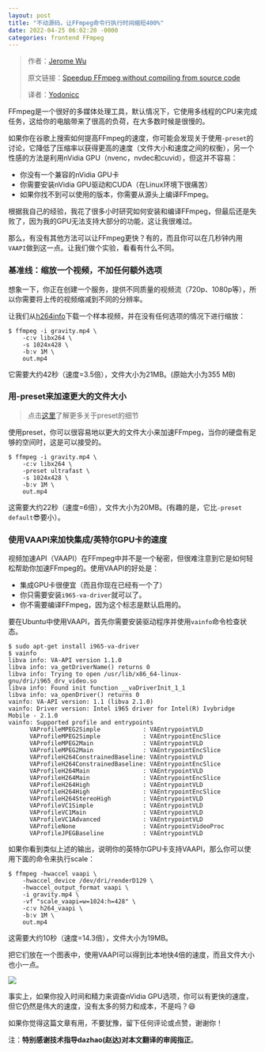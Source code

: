 ```yaml
---
layout: post
title: "不动源码，让FFmpeg命令行执行时间缩短400%"
date: 2022-04-25 06:02:20 -0000
categories: frontend FFmpeg
---
```

> 作者：[Jerome Wu](https://jeromewus.medium.com/?source=post_page-----ed12bf4c8fac-----------------------------------)
>
> 原文链接：[Speedup FFmpeg without compiling from source code](https://itnext.io/speedup-ffmpeg-without-compiling-from-source-code-c1f34d4ec544)
>
> 译者：[Yodonicc](https://cloud.tencent.com/developer/user/8345537)

FFmpeg是一个很好的多媒体处理工具，默认情况下，它使用多线程的CPU来完成任务，这给你的电脑带来了很高的负荷，在大多数时候是很慢的。

如果你在谷歌上搜索如何提高FFmpeg的速度，你可能会发现关于使用`-preset`的讨论，它降低了压缩率以获得更高的速度（文件大小和速度之间的权衡），另一个性感的方法是利用nVidia GPU（nvenc，nvdec和cuvid），但这并不容易：

- 你没有一个兼容的nVidia GPU卡
- 你需要安装nVidia GPU驱动和CUDA（在Linux环境下很痛苦）
- 如果你找不到可以使用的版本，你需要从源头上编译FFmpeg。

根据我自己的经验，我花了很多小时研究如何安装和编译FFmpeg，但最后还是失败了，因为我的GPU无法支持大部分的功能，这让我很难过。

那么，有没有其他方法可以让FFmpeg更快？有的，而且你可以在几秒钟内用`VAAPI`做到这一点。让我们做个实验，看看有什么不同。

### 基准线：缩放一个视频，不加任何额外选项

想象一下，你正在创建一个服务，提供不同质量的视频流（720p、1080p等），所以你需要将上传的视频缩减到不同的分辨率。

让我们从[h264info](https://www.h264info.com/clips.html)下载一个样本视频，并在没有任何选项的情况下进行缩放：

``````shell
$ ffmpeg -i gravity.mp4 \
    -c:v libx264 \
    -s 1024x428 \
    -b:v 1M \
    out.mp4
``````

它需要大约42秒（速度=3.5倍），文件大小为21MB。(原始大小为355 MB)

### 用-preset来加速更大的文件大小

> 点击[这里](https://trac.ffmpeg.org/wiki/Encode/H.264)了解更多关于preset的细节

使用preset，你可以很容易地以更大的文件大小来加速FFmpeg，当你的硬盘有足够的空间时，这是可以接受的。

``````shell
$ ffmpeg -i gravity.mp4 \
    -c:v libx264 \
    -preset ultrafast \
    -s 1024x428 \
    -b:v 1M \
    out.mp4
``````

这需要大约22秒（速度=6倍），文件大小为20MB。(有趣的是，它比`-preset default`😎要小）。

### 使用VAAPI来加快集成/英特尔GPU卡的速度

视频加速API（VAAPI）在FFmpeg中并不是一个秘密，但很难注意到它是如何轻松帮助你加速FFmpeg的。使用VAAPI的好处是：

- 集成GPU卡很便宜（而且你现在已经有一个了）
- 你只需要安装`i965-va-driver`就可以了。
- 你不需要编译FFmpeg，因为这个标志是默认启用的。

要在Ubuntu中使用VAAPI，首先你需要安装驱动程序并使用`vainfo`命令检查状态。

``````shell
$ sudo apt-get install i965-va-driver
$ vainfo
libva info: VA-API version 1.1.0
libva info: va_getDriverName() returns 0
libva info: Trying to open /usr/lib/x86_64-linux-gnu/dri/i965_drv_video.so
libva info: Found init function __vaDriverInit_1_1
libva info: va_openDriver() returns 0
vainfo: VA-API version: 1.1 (libva 2.1.0)
vainfo: Driver version: Intel i965 driver for Intel(R) Ivybridge Mobile - 2.1.0
vainfo: Supported profile and entrypoints
      VAProfileMPEG2Simple            : VAEntrypointVLD
      VAProfileMPEG2Simple            : VAEntrypointEncSlice
      VAProfileMPEG2Main              : VAEntrypointVLD
      VAProfileMPEG2Main              : VAEntrypointEncSlice
      VAProfileH264ConstrainedBaseline: VAEntrypointVLD
      VAProfileH264ConstrainedBaseline: VAEntrypointEncSlice
      VAProfileH264Main               : VAEntrypointVLD
      VAProfileH264Main               : VAEntrypointEncSlice
      VAProfileH264High               : VAEntrypointVLD
      VAProfileH264High               : VAEntrypointEncSlice
      VAProfileH264StereoHigh         : VAEntrypointVLD
      VAProfileVC1Simple              : VAEntrypointVLD
      VAProfileVC1Main                : VAEntrypointVLD
      VAProfileVC1Advanced            : VAEntrypointVLD
      VAProfileNone                   : VAEntrypointVideoProc
      VAProfileJPEGBaseline           : VAEntrypointVLD
``````

如果你看到类似上述的输出，说明你的英特尔GPU卡支持VAAPI，那么你可以使用下面的命令来执行scale：

``````shell
$ ffmpeg -hwaccel vaapi \
    -hwaccel_device /dev/dri/renderD129 \
    -hwaccel_output_format vaapi \
    -i gravity.mp4 \
    -vf "scale_vaapi=w=1024:h=428" \
    -c:v h264_vaapi \
    -b:v 1M \
    out.mp4
``````

这需要大约10秒（速度=14.3倍），文件大小为19MB。

把它们放在一个图表中，使用VAAPI可以得到比本地快4倍的速度，而且文件大小也小一点。

<image id="img" src="/public/post11image1.png" style="max-width: 730px;" >
</image>

事实上，如果你投入时间和精力来调查nVidia GPU选项，你可以有更快的速度，但它仍然是伟大的速度，没有太多的努力和成本，不是吗？😄

如果你觉得这篇文章有用，不要犹豫，留下任何评论或点赞，谢谢你！

注：**特别感谢技术指导dazhao(赵达)对本文翻译的审阅指正**。